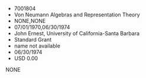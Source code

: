 * 7001804
* Von Neumann Algebras and Representation Theory
* NONE,NONE
* 07/01/1970,06/30/1974
* John Ernest, University of California-Santa Barbara
* Standard Grant
* name not available
* 06/30/1974
* USD 0.00

NONE